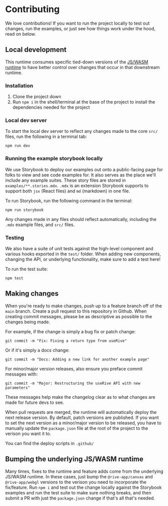 # Contributing

We love contributions! If you want to run the project locally to test out changes, run the examples, or just see how things work under the hood, read on below.

## Local development

This runtime consumes specific tied-down versions of the [JS/WASM runtime](https://github.com/rive-app/rive-wasm) to have better control over changes that occur in that downstream runtime.

### Installation

1. Clone the project down
2. Run `npm i` in the shell/terminal at the base of the project to install the dependencies needed for the project

### Local dev server

To start the local dev server to reflect any changes made to the core `src/` files, run the following in a terminal tab:

```
npm run dev
```

### Running the example storybook locally

We use Storybook to deploy our examples out onto a public-facing page for folks to view and see code examples for. It also serves as the place we'll include any example suites. These story files are stored in `examples/**.stories.mdx`. `.mdx` is an extension Storybook supports to support both `jsx` (React files) and `md` (markdown) in one file.

To run Storybook, run the following command in the terminal:

```
npm run storybook
```

Any changes made in any files should reflect automatically, including the `.mdx` example files, and `src/` files.

### Testing

We also have a suite of unit tests against the high-level component and various hooks exported in the `test/` folder. When adding new components, changing the API, or underlying functionality, make sure to add a test here!

To run the test suite:

```
npm test
```

## Making changes

When you're ready to make changes, push up to a feature branch off of the `main` branch. Create a pull request to this repository in Github. When creating commit messages, please be as descriptive as possible to the changes being made.

For example, if the change is simply a bug fix or patch change:

```
git commit -m "Fix: Fixing a return type from useRive"
```

Or if it's simply a docs change:

```
git commit -m "Docs: Adding a new link for another example page"
```

For minor/major version releases, also ensure you preface commit messages with:

```
git commit -m "Major: Restructuring the useRive API with new parameters"
```

These messages help make the changelog clear as to what changes are made for future devs to see.

When pull requests are merged, the runtime will automatically deploy the next release version. By default, patch versions are published. If you want to set the next version as a minor/major version to be released, you have to manually update the `package.json` file at the root of the project to the verison you want it to.

You can find the deploy scripts in `.github/`

## Bumping the underlying JS/WASM runtime

Many times, fixes to the runtime and feature adds come from the underlying JS/WASM runtime. In these cases, just bump the `@rive-app/canvas` and `@rive-app/webgl` versions to the verison you need to incorporate the fix/feature. Run `npm i` and test out the change locally against the Storybook examples and run the test suite to make sure nothing breaks, and then submit a PR with just the `package.json` change if that's all that's needed.
